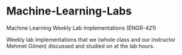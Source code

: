 # Machine-Learning-Labs
Machine Learning Weekly Lab Implementations (ENGR-421)

Weekly lab implementations that we (whole class and our instructor Mehmet Gönen) discussed and studied on at the lab hours. 

